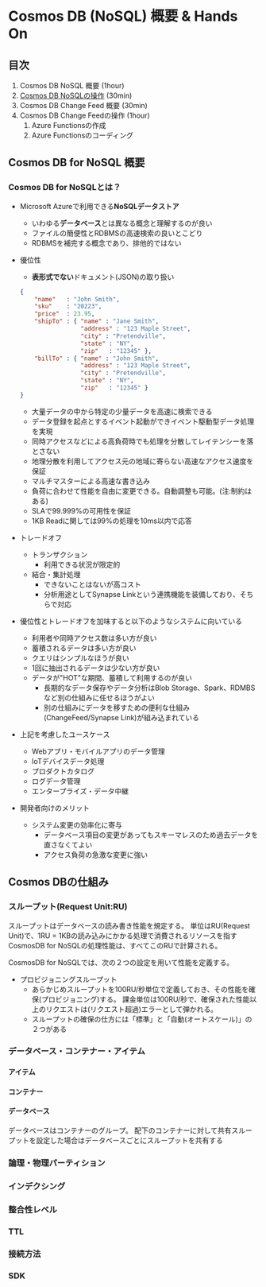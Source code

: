 # Cosmos DB (NoSQL) 概要 & Hands On

## 目次

1. Cosmos DB NoSQL 概要 (1hour)
1. [Cosmos DB NoSQLの操作](./CreateAndOperationBasic_CosmosDB.md) (30min)
1. Cosmos DB Change Feed 概要 (30min)
1. Cosmos DB Change Feedの操作 (1hour)
    1. Azure Functionsの作成
    1. Azure Functionsのコーディング

## Cosmos DB for NoSQL 概要

### Cosmos DB for NoSQLとは？

- Microsoft Azureで利用できる**NoSQLデータストア**
    - いわゆる**データベース**とは異なる概念と理解するのが良い
    - ファイルの簡便性とRDBMSの高速検索の良いとこどり
    - RDBMSを補完する概念であり、排他的ではない 

- 優位性
  - **表形式でない**ドキュメント(JSON)の取り扱い
  ```JSON
  {
      "name"   : "John Smith",
      "sku"    : "20223",
      "price"  : 23.95,
      "shipTo" : { "name" : "Jane Smith",
                   "address" : "123 Maple Street",
                   "city" : "Pretendville",
                   "state" : "NY",
                   "zip"   : "12345" },
      "billTo" : { "name" : "John Smith",
                   "address" : "123 Maple Street",
                   "city" : "Pretendville",
                   "state" : "NY",
                   "zip"   : "12345" }
  }
  ```
  - 大量データの中から特定の少量データを高速に検索できる
  - データ登録を起点とするイベント起動ができイベント駆動型データ処理を実現
  - 同時アクセスなどによる高負荷時でも処理を分散してレイテンシーを落とさない
  - 地理分散を利用してアクセス元の地域に寄らない高速なアクセス速度を保証
  - マルチマスターによる高速な書き込み
  - 負荷に合わせて性能を自由に変更できる。自動調整も可能。(注:制約はある)
  - SLAで99.999%の可用性を保証
  - 1KB Readに関しては99%の処理を10ms以内で応答

- トレードオフ
  - トランザクション
      - 利用できる状況が限定的
  - 結合・集計処理
      - できないことはないが高コスト
      - 分析用途としてSynapse Linkという連携機能を装備しており、そちらで対応
   
- 優位性とトレードオフを加味すると以下のようなシステムに向いている
    - 利用者や同時アクセス数は多い方が良い
    - 蓄積されるデータは多い方が良い
    - クエリはシンプルなほうが良い
    - 1回に抽出されるデータは少ない方が良い
    - データが"HOT"な期間、蓄積して利用するのが良い
        - 長期的なデータ保存やデータ分析はBlob Storage、Spark、RDMBSなど別の仕組みに任せるほうがよい
        - 別の仕組みにデータを移すための便利な仕組み(ChangeFeed/Synapse Link)が組み込まれている

- 上記を考慮したユースケース
    - Webアプリ・モバイルアプリのデータ管理
    - IoTデバイスデータ処理
    - プロダクトカタログ
    - ログデータ管理
    - エンタープライズ・データ中継 

- 開発者向けのメリット
    - システム変更の効率化に寄与
        - データベース項目の変更があってもスキーマレスのため過去データを直さなくてよい
        - アクセス負荷の急激な変更に強い

## Cosmos DBの仕組み

### スループット(Request Unit:RU)

スループットはデータベースの読み書き性能を規定する。
単位はRU(Request Unit)で、1RU = 1KBの読み込みにかかる処理で消費されるリソースを指す
CosmosDB for NoSQLの処理性能は、すべてこのRUで計算される。

CosmosDB for NoSQLでは、次の２つの設定を用いて性能を定義する。
- プロビジョニングスループット
    - あらかじめスループットを100RU/秒単位で定義しておき、その性能を確保(プロビジョニング)する。
    課金単位は100RU/秒で、確保された性能以上のリクエストは(リクエスト超過)エラーとして弾かれる。
    - スループットの確保の仕方には「標準」と「自動(オートスケール)」の２つがある
    

### データベース・コンテナー・アイテム

#### アイテム


#### コンテナー


#### データベース

データベースはコンテナーのグループ。
配下のコンテナーに対して共有スループットを設定した場合はデータベースごとにスループットを共有する


### 論理・物理パーティション

### インデクシング

### 整合性レベル

### TTL

### 接続方法

### SDK

### 

